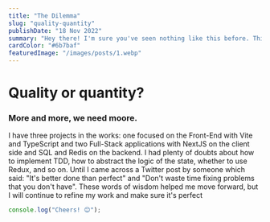 ```yaml
---
title: "The Dilemma"
slug: "quality-quantity"
publishDate: "18 Nov 2022"
summary: "Hey there! I'm sure you've seen nothing like this before. This is my space and I'm taking full advantage of it. This is the real power of the online world and I'm going to show you what I can do with it. Buckle up, it's going to be a wild ride! Nah.. im kidding"
cardColor: "#6b7baf"
featuredImage: "/images/posts/1.webp"
---
```


# Quality or quantity?

### More and more, we need moore.

I have three projects in the works: one focused on the Front-End with Vite and TypeScript and two Full-Stack applications with NextJS on the client side and SQL and Redis on the backend. I had plenty of doubts about how to implement TDD, how to abstract the logic of the state, whether to use Redux, and so on. Until I came across a Twitter post by someone which said: "It's better done than perfect" and "Don't waste time fixing problems that you don't have". These words of wisdom helped me move forward, but I will continue to refine my work and make sure it's perfect

```js
console.log("Cheers! 😊");
```

